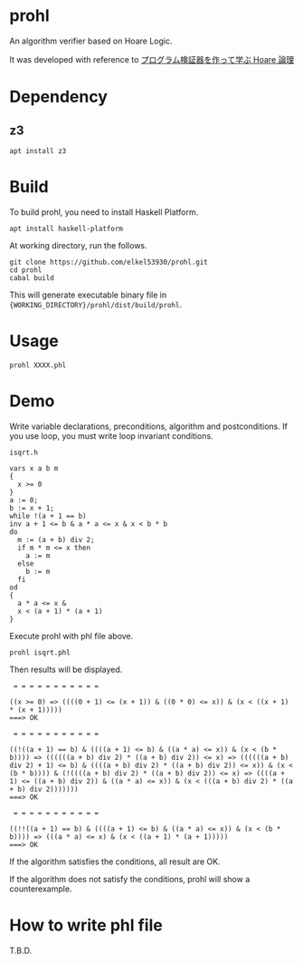 # prohl
An algorithm verifier based on Hoare Logic.

It was developed with reference to [プログラム検証器を作って学ぶ Hoare 論理](https://principia.connpass.com/event/174880/)

# Dependency

## z3

```
apt install z3
```

# Build

To build prohl, you need to install Haskell Platform.

```
apt install haskell-platform
```

At working directory, run the follows.

```
git clone https://github.com/elkel53930/prohl.git
cd prohl
cabal build
```
This will generate executable binary file in `{WORKING_DIRECTORY}/prohl/dist/build/prohl`.

# Usage

```
prohl XXXX.phl
```

# Demo

Write variable declarations, preconditions, algorithm and postconditions.
If you use loop, you must write loop invariant conditions.

`isqrt.h`
```
vars x a b m	
{	
  x >= 0	
}	
a := 0;	
b := x + 1;	
while !(a + 1 == b)	
inv a + 1 <= b & a * a <= x & x < b * b	
do	
  m := (a + b) div 2;	
  if m * m <= x then	
    a := m	
  else	
    b := m	
  fi	
od	
{	
  a * a <= x &	
  x < (a + 1) * (a + 1)	
}
```

Execute prohl with phl file above.

```
prohl isqrt.phl
```

Then results will be displayed.

```
 = = = = = = = = = = =

((x >= 0) => ((((0 + 1) <= (x + 1)) & ((0 * 0) <= x)) & (x < ((x + 1) * (x + 1)))))
===> OK

 = = = = = = = = = = =

((!((a + 1) == b) & ((((a + 1) <= b) & ((a * a) <= x)) & (x < (b * b)))) => ((((((a + b) div 2) * ((a + b) div 2)) <= x) => ((((((a + b) div 2) + 1) <= b) & ((((a + b) div 2) * ((a + b) div 2)) <= x)) & (x < (b * b)))) & (!((((a + b) div 2) * ((a + b) div 2)) <= x) => ((((a + 1) <= ((a + b) div 2)) & ((a * a) <= x)) & (x < (((a + b) div 2) * ((a + b) div 2)))))))
===> OK

 = = = = = = = = = = =

((!!((a + 1) == b) & ((((a + 1) <= b) & ((a * a) <= x)) & (x < (b * b)))) => (((a * a) <= x) & (x < ((a + 1) * (a + 1)))))
===> OK
```

If the algorithm satisfies the conditions, all result are OK.

If the algorithm does not satisfy the conditions, prohl will show a counterexample.

# How to write phl file

T.B.D.
